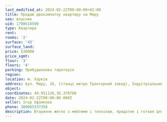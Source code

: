 ```yaml
---
last_modified_at: 2024-02-22T00:00:00+02:00
title: Продаю двокімнатну квартиру на Миру
seo: власник
uid: 1708618590
type: Квартира
rent:
rooms: '2'
surface: '43'
surface_land:
price: $36000
price_sqmt:
floor: '3'
floors: '4'
parking: Прибудинкова територія
region:
location: м. Харків
address: вул. Миру, 16, (станці метро Тракторний завод), Індустріальний район
object:
coordinates: 49.951126,36.370788
date: 2024-02-22T00:00:00.000Z
seller: Ігор Єфімєнко
phone: 380685337358
description: Вторинне житло з меблями і технікою, придатне і готове для проживання
---
```

